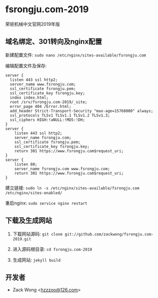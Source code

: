 fsrongju.com-2019
=============

荣钜机械中文官网2019年版


域名绑定、301转向及nginx配置
-----

新建配置文件: ``sudo nano /etc/nginx/sites-available/fsrongju.com``

编辑配置文件及保存: 

    server {
      listen 443 ssl http2;
      server_name www.fsrongju.com;
      ssl_certificate fsrongju.pem;
      ssl_certificate_key fsrongju.key;
      index index.html;
      root /srv/fsrongju.com-2019/_site;
      error_page 404 /Error.html;
      add_header Strict-Transport-Security "max-age=15768000" always;
      ssl_protocols TLSv1 TLSv1.1 TLSv1.2 TLSv1.3;
      ssl_ciphers HIGH:!aNULL:!MD5:!DH;
    }
    server {
        listen 443 ssl http2;
        server_name fsrongju.com;
        ssl_certificate fsrongju.pem;
        ssl_certificate_key fsrongju.key;
        return 301 https://www.fsrongju.com$request_uri;
    }
    server {
        listen 80;
        server_name fsrongju.com www.fsrongju.com;
        return 301 https://www.fsrongju.com$request_uri;
    }

建立链接: ``sudo ln -s /etc/nginx/sites-available/fsrongju.com /etc/nginx/sites-enabled/``

重启nginx: ``sudo service nginx restart``


下载及生成网站
-----

1. 下载网站源码: ``git clone git://github.com/zackwong/fsrongju.com-2019.git``

2. 进入源码根目录: ``cd fsrongju.com-2019``

3. 生成网站: ``jekyll build``


开发者
---------

* Zack Wong &lt;hzzzoo@126.com&gt;

